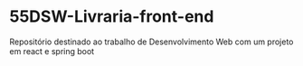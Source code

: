 # 55DSW-Livraria-front-end
Repositório destinado ao trabalho de Desenvolvimento Web com um projeto em react e spring boot
